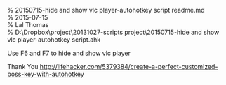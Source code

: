 % 20150715-hide and show vlc player-autohotkey script readme.md 	
% 2015-07-15	
% Lal Thomas 	
% D:\Dropbox\project\20131027-scripts project\20150715-hide and show vlc player-autohotkey script.ahk 	
	

Use F6 and F7 to hide and show vlc player

Thank You http://lifehacker.com/5379384/create-a-perfect-customized-boss-key-with-autohotkey
